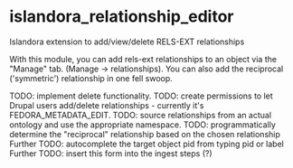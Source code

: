 islandora_relationship_editor
=============================

Islandora extension to add/view/delete RELS-EXT relationships

With this module, you can add rels-ext relationships to an object via the "Manage" tab. (Manage -> relationships). 
You can also add the reciprocal ('symmetric') relationship in one fell swoop.

TODO: implement delete functionality. 
TODO: create permissions to let Drupal users add/delete relationships - currently it's FEDORA_METADATA_EDIT. 
TODO: source relationships from an actual ontology and use the appropriate namespace.
TODO: programmatically determine the "reciprocal" relationship based on the chosen relationship
Further TODO: autocomplete the target object pid from typing pid or label
Further TODO: insert this form into the ingest steps (?)
